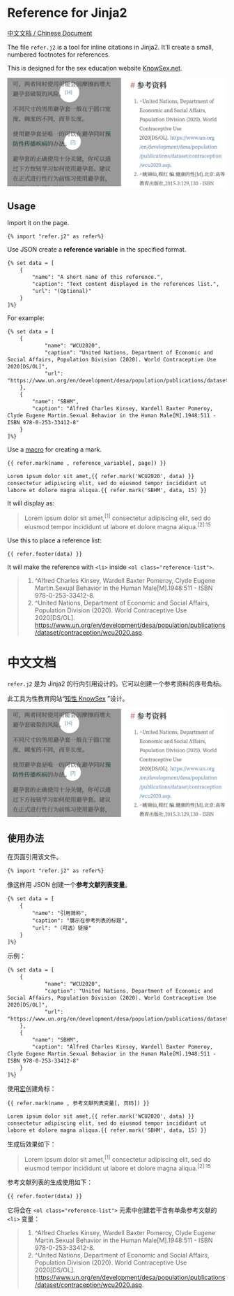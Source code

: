 # Reference for Jinja2

[中文文档 / Chinese Document](#中文文档)

The file `refer.j2` is a tool for inline citations in Jinja2. It'll create a small, numbered footnotes for references.

This is designed for the sex education website [KnowSex.net](https://knowsex.net).

<img src="demo.jpg" width="600px" alt="Preview image.">

## Usage

Import it on the page.
```jinja
{% import "refer.j2" as refer%}
```
Use JSON create a **reference variable** in the specified format.
```jinja
{% set data = [
    {
        "name": "A short name of this reference.",
        "caption": "Text content displayed in the references list.",
        "url": "(Optional)"
    }
]%}
```
For example:
```jinja
{% set data = [
    {
            "name": "WCU2020",
            "caption": "United Nations, Department of Economic and Social Affairs, Population Division (2020). World Contraceptive Use 2020[DS/OL]",
            "url": "https://www.un.org/en/development/desa/population/publications/dataset/contraception/wcu2020.asp"
    },
    {
        "name": "SBHM",
        "caption": "Alfred Charles Kinsey, Wardell Baxter Pomeroy, Clyde Eugene Martin.Sexual Behavior in the Human Male[M].1948:511 - ISBN 978-0-253-33412-8"
    }
]%}
```
Use a [macro](https://jinja.palletsprojects.com/en/3.1.x/templates/#macros) for creating a mark.
```jinja
{{ refer.mark(name , reference_variable[, page]) }}
```
```jinja
Lorem ipsum dolor sit amet,{{ refer.mark('WCU2020', data) }} consectetur adipiscing elit, sed do eiusmod tempor incididunt ut labore et dolore magna aliqua.{{ refer.mark('SBHM', data, 15) }}
```
It will display as:

> Lorem ipsum dolor sit amet,<sup>[1]</sup> consectetur adipiscing elit, sed do eiusmod tempor incididunt ut labore et dolore magna aliqua.<sup>[2]:15</sup>

Use this to place a reference list:
```jinja
{{ refer.footer(data) }}
```
It will make the reference with `<li>` inside `<ol class="reference-list">`.

> 1. ^Alfred Charles Kinsey, Wardell Baxter Pomeroy, Clyde Eugene Martin.Sexual Behavior in the Human Male[M].1948:511 - ISBN 978-0-253-33412-8.
> 2. ^United Nations, Department of Economic and Social Affairs, Population Division (2020). World Contraceptive Use 2020[DS/OL]. https://www.un.org/en/development/desa/population/publications/dataset/contraception/wcu2020.asp.


# 中文文档
`refer.j2` 是为 Jinja2 的行内引用设计的。它可以创建一个参考资料的序号角标。

此工具为性教育网站“[知性 KnowSex](https://knowsex.net) ”设计。

<img src="demo.jpg" width="600px" alt="示意图。">

## 使用办法
在页面引用该文件。
```jinja
{% import "refer.j2" as refer%}
```
像这样用 JSON 创建一个**参考文献列表变量**。
```jinja
{% set data = [
    {
        "name": "引用简称",
        "caption": "展示在参考列表的标题",
        "url": "（可选）链接"
    }
]%}
```
示例：
```jinja
{% set data = [
    {
            "name": "WCU2020",
            "caption": "United Nations, Department of Economic and Social Affairs, Population Division (2020). World Contraceptive Use 2020[DS/OL]",
            "url": "https://www.un.org/en/development/desa/population/publications/dataset/contraception/wcu2020.asp"
    },
    {
        "name": "SBHM",
        "caption": "Alfred Charles Kinsey, Wardell Baxter Pomeroy, Clyde Eugene Martin.Sexual Behavior in the Human Male[M].1948:511 - ISBN 978-0-253-33412-8"
    }
]%}
```
使用[宏](http://docs.jinkan.org/docs/jinja2/templates.html#id19)创建角标：
```jinja
{{ refer.mark(name , 参考文献列表变量[, 页码]) }}
```
```jinja
Lorem ipsum dolor sit amet,{{ refer.mark('WCU2020', data) }} consectetur adipiscing elit, sed do eiusmod tempor incididunt ut labore et dolore magna aliqua.{{ refer.mark('SBHM', data, 15) }}
```
生成后效果如下：

> Lorem ipsum dolor sit amet,<sup>[1]</sup> consectetur adipiscing elit, sed do eiusmod tempor incididunt ut labore et dolore magna aliqua.<sup>[2]:15</sup>

参考文献列表的生成使用如下：
```jinja
{{ refer.footer(data) }}
```
它将会在 `<ol class="reference-list">` 元素中创建若干含有单条参考文献的 `<li>` 变量：

> 1. ^Alfred Charles Kinsey, Wardell Baxter Pomeroy, Clyde Eugene Martin.Sexual Behavior in the Human Male[M].1948:511 - ISBN 978-0-253-33412-8.
> 2. ^United Nations, Department of Economic and Social Affairs, Population Division (2020). World Contraceptive Use 2020[DS/OL]. https://www.un.org/en/development/desa/population/publications/dataset/contraception/wcu2020.asp.
